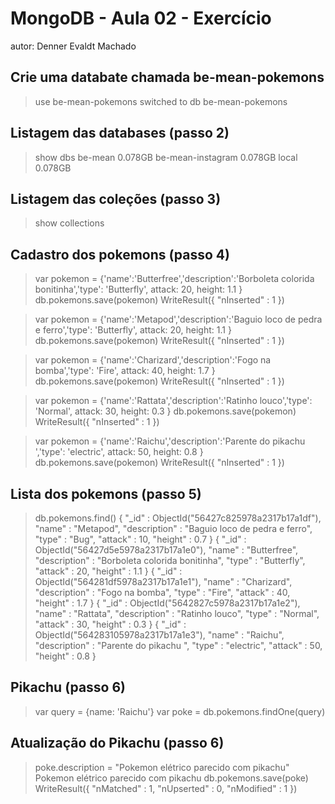 # MongoDB - Aula 02 - Exercício
autor: Denner Evaldt Machado

## Crie uma databate chamada be-mean-pokemons

> use be-mean-pokemons
switched to db be-mean-pokemons 

## Listagem das databases (passo 2)

> show dbs
be-mean            0.078GB
be-mean-instagram  0.078GB
local              0.078GB

## Listagem das coleções (passo 3)

> show collections
> 

## Cadastro dos pokemons (passo 4)

> var pokemon = {'name':'Butterfree','description':'Borboleta colorida bonitinha','type': 'Butterfly', attack: 20, height: 1.1 }
> db.pokemons.save(pokemon)
WriteResult({ "nInserted" : 1 })

> var pokemon = {'name':'Metapod','description':'Baguio loco de pedra e ferro','type': 'Butterfly', attack: 20, height: 1.1 }
> db.pokemons.save(pokemon)
WriteResult({ "nInserted" : 1 })

> var pokemon = {'name':'Charizard','description':'Fogo na bomba','type': 'Fire', attack: 40, height: 1.7 }
> db.pokemons.save(pokemon)
WriteResult({ "nInserted" : 1 })

> var pokemon = {'name':'Rattata','description':'Ratinho louco','type': 'Normal', attack: 30, height: 0.3 }
> db.pokemons.save(pokemon)
WriteResult({ "nInserted" : 1 })

> var pokemon = {'name':'Raichu','description':'Parente do pikachu ','type': 'electric', attack: 50, height: 0.8 }
> db.pokemons.save(pokemon)
WriteResult({ "nInserted" : 1 })

## Lista dos pokemons (passo 5)

> db.pokemons.find()
{ "_id" : ObjectId("56427c825978a2317b17a1df"), "name" : "Metapod", "description" : "Baguio loco de pedra e ferro", "type" : "Bug", "attack" : 10, "height" : 0.7 }
{ "_id" : ObjectId("56427d5e5978a2317b17a1e0"), "name" : "Butterfree", "description" : "Borboleta colorida bonitinha", "type" : "Butterfly", "attack" : 20, "height" : 1.1 }
{ "_id" : ObjectId("564281df5978a2317b17a1e1"), "name" : "Charizard", "description" : "Fogo na bomba", "type" : "Fire", "attack" : 40, "height" : 1.7 }
{ "_id" : ObjectId("5642827c5978a2317b17a1e2"), "name" : "Rattata", "description" : "Ratinho louco", "type" : "Normal", "attack" : 30, "height" : 0.3 }
{ "_id" : ObjectId("564283105978a2317b17a1e3"), "name" : "Raichu", "description" : "Parente do pikachu ", "type" : "electric", "attack" : 50, "height" : 0.8 }

## Pikachu (passo 6)

> var query = {name: 'Raichu'}
> var poke = db.pokemons.findOne(query)

## Atualização do Pikachu (passo 6)

> poke.description = "Pokemon elétrico parecido com pikachu"
Pokemon elétrico parecido com pikachu
> db.pokemons.save(poke)
WriteResult({ "nMatched" : 1, "nUpserted" : 0, "nModified" : 1 })